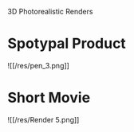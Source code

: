 3D Photorealistic Renders

# Spotypal Product
![[/res/pen_3.png]]
# Short Movie
![[/res/Render 5.png]]
